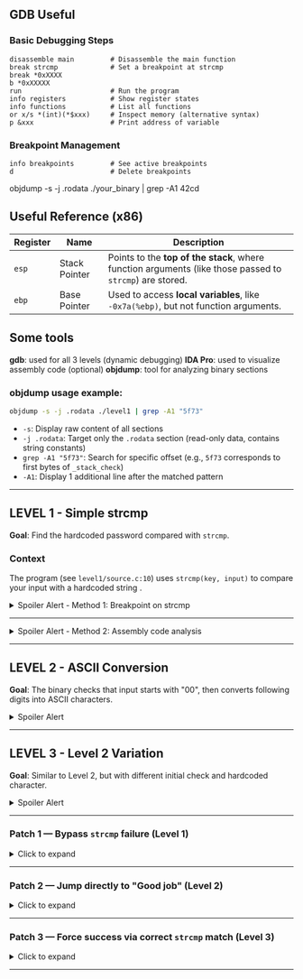 ##  GDB Useful 

###  Basic Debugging Steps

```gdb
disassemble main         # Disassemble the main function
break strcmp             # Set a breakpoint at strcmp
break *0xXXXX
b *0xXXXXX
run                      # Run the program
info registers           # Show register states
info functions           # List all functions
or x/s *(int)(*$xxx)     # Inspect memory (alternative syntax)
p &xxx                   # Print address of variable
```

### Breakpoint Management

```gdb
info breakpoints         # See active breakpoints
d                        # Delete breakpoints
```
objdump -s -j .rodata ./your_binary | grep -A1 42cd

##  Useful Reference (x86)

| Register | Name           | Description |
|----------|----------------|-------------|
| `esp`    | Stack Pointer  | Points to the **top of the stack**, where function arguments (like those passed to `strcmp`) are stored. |
| `ebp`    | Base Pointer   | Used to access **local variables**, like `-0x7a(%ebp)`, but not function arguments. |

## Some tools

**gdb**: used for all 3 levels (dynamic debugging)
**IDA Pro**: used to visualize assembly code (optional)
**objdump**: tool for analyzing binary sections

### objdump usage example:
```bash
objdump -s -j .rodata ./level1 | grep -A1 "5f73"
```
- `-s`: Display raw content of all sections
- `-j .rodata`: Target only the `.rodata` section (read-only data, contains string constants)
- `grep -A1 "5f73"`: Search for specific offset (e.g., `5f73` corresponds to first bytes of `_stack_check`)
- `-A1`: Display 1 additional line after the matched pattern

---

## LEVEL 1 - Simple strcmp

**Goal**: Find the hardcoded password compared with `strcmp`.

### Context
The program (see `level1/source.c:10`) uses `strcmp(key, input)` to compare your input with a hardcoded string .

<details>
<summary>Spoiler Alert - Method 1: Breakpoint on strcmp</summary>

### Steps:

```bash
objdump -s -j .rodata ./level1 
```

1. Launch GDB:
   ```bash
   gdb ./level1
   ```

2. Set a breakpoint on `strcmp` function:
   ```gdb
   break strcmp
   ```

3. Run the program:
   ```gdb
   run
   ```
   Enter anything when prompted (e.g., "test")

4. Inspect `strcmp` arguments on the stack:
   ```gdb
   x/s *(int*)($esp)      # 1st argument (hardcoded key)
   x/s *(int*)($esp+4)    # 2nd argument (your input)
   ```

**Expected result**: `"__stack_check"`

</details>

---

<details>
<summary>Spoiler Alert - Method 2: Assembly code analysis</summary>

### Steps:
1. Disassemble the main function:
   ```gdb
   gdb ./level1
   disassemble main
   ```

2. Identify where the string is loaded into memory (before the `strcmp` call)

3. Set a breakpoint at that address:
   ```gdb
   break *0xXXXX
   ```

4. Run and inspect memory:
   ```gdb
   run
   x/s $ebp-0xXX    # Offset according to disassembly
   ```

**Note**: This method requires reading assembly to find the exact offset.

</details>

---

## LEVEL 2 - ASCII Conversion

**Goal**: The binary checks that input starts with "00", then converts following digits into ASCII characters.

<details>
<summary>Spoiler Alert</summary>

### Resolution Steps:

#### . Find the expected string:

1. J'ai analysé l'assembleur et vu que :
   - L'input doit commencer par "00" (comparaison avec 0x30)
   - Le premier caractère du résultat est forcé à 'd' (movb $0x64)
   - Une boucle convertit des groupes de 3 chiffres en ASCII

2. J'ai trouvé le password attendu avec GDB :
   - break strcmp
   - x/s *(int*)($esp+4)
   → "delabere"

3. J'ai converti "elabere" en codes ASCII :
   e=101, l=108, a=097, b=098, e=101, r=114, e=101

more info:

movsbl -0x34(%ebp),%ecx    # Charge le 2ème caractère
mov    $0x30,%eax          # 0x30 = '0' en ASCII
cmp    %ecx,%eax           # Compare avec '0'
je     0x1345              # Si égal, continue

movsbl -0x35(%ebp),%ecx    # Charge le 1er caractère  
mov    $0x30,%eax          # 0x30 = '0' en ASCII
cmp    %ecx,%eax           # Compare avec '0'
je     0x135e              # Si égal, continue

movb   $0x64,-0x1d(%ebp)    # Force 'd' dans le buffer


### Explanation:
- `00` → passes initial check
- `101108097098101114101` → converted to `"elabere"`
- Final buffer: `'d' + "elabere"` = `"delabere"` ✓

</details>

---

## LEVEL 3 - Level 2 Variation

**Goal**: Similar to Level 2, but with different initial check and hardcoded character.

<details>
<summary>Spoiler Alert</summary>

### Differences from Level 2:
| Aspect | Level 2 | Level 3 |
|--------|---------|---------|
| Initial check | `"00"` | `"42"` |
| Hardcoded character | `'d'` | `'*'` |
| Expected string | `"delabere"` | `"********"` (8 asterisks) |

### Resolution Steps:

#### 3. Find the expected string:
```bash
gdb ./level3
break strcmp
run
# Enter "42" to pass initial checks
x/s 0xXXXXXXXX    # Find address in disassembly, displays "********"
```

#### 4. ASCII Conversion:
- We want to get `"********"` (8 asterisks) but first `'*'` is already there
- We need to convert 7 remaining `'*'` to ASCII codes:
  ```
  * = 042 (ASCII decimal)
  ```
  → `042042042042042042042` (7 times)


### Explanation:
- `42` → passes initial check
- `042042042042042042042` → converted to 7 `'*'` characters
- Final buffer: `'*' + "*******"` = `"********"` ✓

</details>


---

###  Patch 1 — Bypass `strcmp` failure (Level 1)

<details>
<summary>Click to expand</summary>

**Context**: After `strcmp` returns, the binary uses a `JNE` (Jump if Not Equal) instruction to jump to the "Nope" failure path when passwords don't match.

**Goal**: Replace `JNE` with an unconditional jump (`JMP`) to always reach the "Good job" success path.

####  Replace `JNE` with a short unconditional jump (`JMP +4`)

**Patch command:**

```bash
echo -ne '\xEB\x04' | dd of=./level1 bs=1 seek=$((0x1244)) conv=notrunc count=2
```

#### Breakdown:
- `echo -ne`:
  - `-n` avoids adding a newline
  - `-e` interprets escape sequences like `\xEB`
- `\xEB\x04`:
  - `\xEB` = opcode for `JMP` (short relative jump)
  - `\x04` = jump +4 bytes forward
- `dd`:
  - `of=./level1`: output file to patch
  - `bs=1`: write 1 byte at a time
  - `seek=$((0x1244))`: move to offset 0x1244 (location of `JNE` instruction)
  - `conv=notrunc`: prevents file truncation (only modify specified bytes)
  - `count=2`: write 2 bytes total

#### Instruction Reference:
- `JNE (0x75)` — Jump if Not Equal (conditional)
- `JMP (0xEB)` — Unconditional Short Jump

> This patch makes the program always jump to the success branch, regardless of password correctness.

</details>

---

###  Patch 2 — Jump directly to "Good job" (Level 2)

<details>
<summary>Click to expand</summary>

**Context**: Level 2 has multiple checks before reaching the success message. We want to skip all intermediate logic and jump directly from the first check to the "Good job" block.

**Goal**: Replace the first `JE` (Jump if Equal) with a long jump directly to the success message.

#### Insert a near jump (`JMP rel32`) with calculated offset

**Patch command:**

```bash
echo -ne '\xE9\x53\x01\x00\x00' | dd of=./level2 bs=1 seek=$((0x131e)) conv=notrunc
```

#### Offset Calculation:
A near jump uses a **relative** 32-bit offset from the instruction AFTER the jump:

```
rel32 = destination_address - (jump_instruction_address + 5)
      = 0x1476 - (0x131e + 5)
      = 0x1476 - 0x1323
      = 0x153
```

**Why +5?** The jump instruction itself is 5 bytes (`\xE9` + 4 bytes offset), so the CPU calculates from the next instruction.

#### Breakdown:
- `\xE9` = opcode for near `JMP` (32-bit relative)
- `\x53\x01\x00\x00` = offset `0x153` in little-endian format
- `seek=$((0x131e))` = location to patch (first check)

> This patch redirects execution directly to the win message, bypassing all password checks.

</details>

---

### Patch 3 — Force success via correct `strcmp` match (Level 3)

<details>
<summary>Click to expand</summary>

**Context**: Level 3 has a check that verifies if `strcmp` returned 0 (strings match). We want to jump directly to the success path where this check passes.

**Goal**: Jump from an early point in the code directly to the block that executes when `strcmp == 0`.

####  Force `JMP` to the valid success block

**Patch command:**

```bash
echo -ne '\xE9\xE9\x01\x00\x00' | dd of=./level3 bs=1 seek=$((0x1370)) conv=notrunc
```

#### Relevant Assembly (target location):

```asm
0x14a2: mov -0x54(%rbp), %eax    # Load strcmp result
0x14a5: test %eax, %eax          # Test if result == 0
0x14a7: je   0x155e <main+574>   # Jump to success if zero
```

The `je` at `0x14a7` checks for `strcmp == 0` and jumps to the "Good job" message.

#### Offset Calculation:
```
rel32 = destination_address - (jump_instruction_address + 5)
      = 0x155e - (0x1370 + 5)
      = 0x155e - 0x1375
      = 0x1e9
```

#### Breakdown:
- `\xE9` = opcode for near `JMP`
- `\xE9\x01\x00\x00` = offset `0x1e9` in little-endian format
- `seek=$((0x1370))` = early location to patch

> This forces execution directly into the valid `strcmp` success path, bypassing all password validation.

</details>

---
